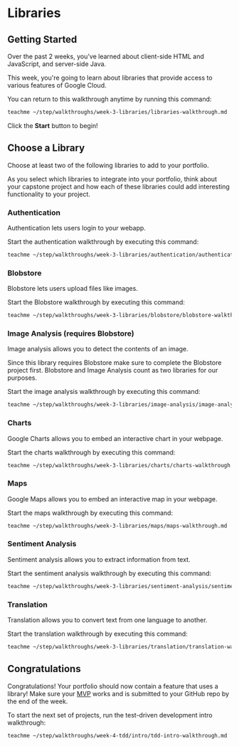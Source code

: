 # Libraries

## Getting Started

Over the past 2 weeks, you've learned about client-side HTML and JavaScript, and
server-side Java.

This week, you're going to learn about libraries that provide access to various
features of Google Cloud.

You can return to this walkthrough anytime by running this command:

```bash
teachme ~/step/walkthroughs/week-3-libraries/libraries-walkthrough.md
```

Click the **Start** button to begin!

## Choose a Library

Choose at least two of the following libraries to add to your portfolio.

As you select which libraries to integrate into your portfolio, think about your capstone project and how each of these libraries could add interesting functionality to your project.

### Authentication

Authentication lets users login to your webapp.

Start the authentication walkthrough by executing this command:

```bash
teachme ~/step/walkthroughs/week-3-libraries/authentication/authentication-walkthrough.md
```

### Blobstore

Blobstore lets users upload files like images.

Start the Blobstore walkthrough by executing this command:

```bash
teachme ~/step/walkthroughs/week-3-libraries/blobstore/blobstore-walkthrough.md
```

### Image Analysis (requires Blobstore)

Image analysis allows you to detect the contents of an image.

Since this library requires Blobstore make sure to complete the Blobstore project first. Blobstore and Image Analysis count as two libraries for our purposes.

Start the image analysis walkthrough by executing this command:

```bash
teachme ~/step/walkthroughs/week-3-libraries/image-analysis/image-analysis-walkthrough.md
```

### Charts

Google Charts allows you to embed an interactive chart in your webpage.

Start the charts walkthrough by executing this command:

```bash
teachme ~/step/walkthroughs/week-3-libraries/charts/charts-walkthrough.md
```

### Maps

Google Maps allows you to embed an interactive map in your webpage.

Start the maps walkthrough by executing this command:

```bash
teachme ~/step/walkthroughs/week-3-libraries/maps/maps-walkthrough.md
```

### Sentiment Analysis

Sentiment analysis allows you to extract information from text.

Start the sentiment analysis walkthrough by executing this command:

```bash
teachme ~/step/walkthroughs/week-3-libraries/sentiment-analysis/sentiment-analysis-walkthrough.md
```

### Translation

Translation allows you to convert text from one language to another.

Start the translation walkthrough by executing this command:

```bash
teachme ~/step/walkthroughs/week-3-libraries/translation/translation-walkthrough.md
```

## Congratulations

<walkthrough-conclusion-trophy></walkthrough-conclusion-trophy>

Congratulations! Your portfolio should now contain a feature that uses a
library! Make sure your
[MVP](https://en.wikipedia.org/wiki/Minimum_viable_product) works and is
submitted to your GitHub repo by the end of the week.

To start the next set of projects, run the test-driven development intro
walkthrough:

```bash
teachme ~/step/walkthroughs/week-4-tdd/intro/tdd-intro-walkthrough.md
```